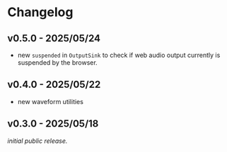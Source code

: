 # Changelog

## v0.5.0 - 2025/05/24

- new `suspended` in `OutputSink` to check if web audio output currently is suspended by the browser.

## v0.4.0 - 2025/05/22

- new waveform utilities

## v0.3.0 - 2025/05/18

_initial public release._
